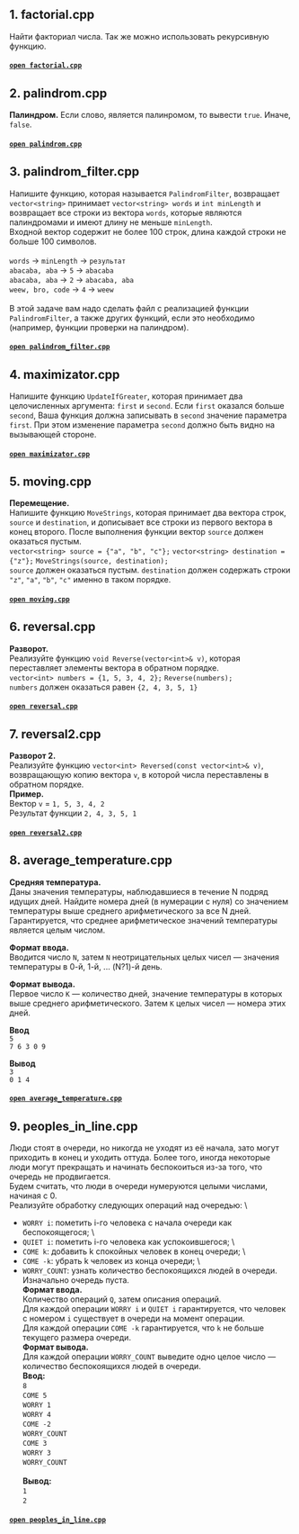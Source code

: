 ## 1. factorial.cpp
Найти факториал числа. Так же можно использовать рекурсивную функцию.
#### [`open factorial.cpp`](https://github.com/igotbitches/coursera_cpp/blob/master/Course%201.%20White%20belt/Week%202/factorial.cpp)


## 2. palindrom.cpp
**Палиндром.** 
Если слово, является палинромом, то вывести `true`. Иначе, `false`.

#### [`open palindrom.cpp`](https://github.com/igotbitches/coursera_cpp/blob/master/Course%201.%20White%20belt/Week%202/palindrom.cpp)


## 3. palindrom_filter.cpp
Напишите функцию, которая называется `PalindromFilter`, возвращает `vector<string>` принимает `vector<string> words` и `int minLength` и возвращает все строки из вектора `words`, которые являются палиндромами и имеют длину не меньше `minLength`. \
Входной вектор содержит не более 100 строк, длина каждой строки не больше 100 символов. \
\
`words` -> `minLength` -> `результат` 
\
`abacaba, aba` -> `5` -> `abacaba` \
`abacaba, aba` -> `2` -> `abacaba, aba` \
`weew, bro, code` -> `4` -> `weew` 
\
\
В этой задаче вам надо сделать файл с реализацией функции `PalindromFilter`, а также других функций, если это необходимо (например, функции проверки на палиндром). 
#### [`open palindrom_filter.cpp`](https://github.com/igotbitches/coursera_cpp/blob/master/Course%201.%20White%20belt/Week%202/palindrom_filter.cpp)


## 4. maximizator.cpp
Напишите функцию `UpdateIfGreater`, которая принимает два целочисленных аргумента: `first` и `second`. Если `first` оказался больше `second`, Ваша функция должна записывать в `second` значение параметра `first`. При этом изменение параметра `second` должно быть видно на вызывающей стороне.
#### [`open maximizator.cpp`](https://github.com/igotbitches/coursera_cpp/blob/master/Course%201.%20White%20belt/Week%202/maximizator.cpp)


## 5. moving.cpp
**Перемещение.** \
Напишите функцию `MoveStrings`, которая принимает два вектора строк, `source` и `destination`, и дописывает все строки из первого вектора в конец второго. После выполнения функции вектор `source` должен оказаться пустым. 
\
`vector<string> source = {"a", "b", "c"};`
`vector<string> destination = {"z"};`
`MoveStrings(source, destination);`
\
`source` должен оказаться пустым.
`destination` должен содержать строки `"z"`, `"a"`, `"b"`, `"c"` именно в таком порядке.
#### [`open moving.cpp`](https://github.com/igotbitches/coursera_cpp/blob/master/Course%201.%20White%20belt/Week%202/moving.cpp)


## 6. reversal.cpp
**Разворот.** \
Реализуйте функцию `void Reverse(vector<int>& v)`, которая переставляет элементы вектора в обратном порядке. \
`vector<int> numbers = {1, 5, 3, 4, 2};`
`Reverse(numbers);`
\
`numbers` должен оказаться равен `{2, 4, 3, 5, 1}`
#### [`open reversal.cpp`](https://github.com/igotbitches/coursera_cpp/blob/master/Course%201.%20White%20belt/Week%202/reversal.cpp)


## 7. reversal2.cpp
**Разворот 2.** \
Реализуйте функцию `vector<int> Reversed(const vector<int>& v)`, возвращающую копию вектора `v`, в которой числа переставлены в обратном порядке. \
**Пример.** \
Вектор `v` = `1, 5, 3, 4, 2` \
Результат функции `2, 4, 3, 5, 1`
#### [`open reversal2.cpp`](https://github.com/igotbitches/coursera_cpp/blob/master/Course%201.%20White%20belt/Week%202/reversal2.cpp)


## 8. average_temperature.cpp
**Средняя температура.** \
Даны значения температуры, наблюдавшиеся в течение N подряд идущих дней. Найдите номера дней (в нумерации с нуля) со значением температуры выше среднего арифметического за все N дней. \
Гарантируется, что среднее арифметическое значений температуры является целым числом. 

**Формат ввода.** \
Вводится число `N`, затем `N` неотрицательных целых чисел — значения температуры в 0-й, 1-й, ... (N?1)-й день. 

**Формат вывода.** \
Первое число `K` — количество дней, значение температуры в которых выше среднего арифметического. Затем `K` целых чисел — номера этих дней. 

**Ввод** \
`5` \
`7 6 3 0 9`

**Вывод** \
`3` \
`0 1 4`
#### [`open average_temperature.cpp`](https://github.com/igotbitches/coursera_cpp/blob/master/Course%201.%20White%20belt/Week%202/average_temperature.cpp)


## 9. peoples_in_line.cpp
Люди стоят в очереди, но никогда не уходят из её начала, зато могут приходить в конец и уходить оттуда. Более того, иногда некоторые люди могут прекращать и начинать беспокоиться из-за того, что очередь не продвигается.\
Будем считать, что люди в очереди нумеруются целыми числами, начиная с 0.\
Реализуйте обработку следующих операций над очередью: \
- `WORRY i`: пометить i-го человека с начала очереди как беспокоящегося; \
- `QUIET i`: пометить i-го человека как успокоившегося; \
- `COME k`: добавить k спокойных человек в конец очереди; \
- `COME -k`: убрать k человек из конца очереди; \
- `WORRY_COUNT`: узнать количество беспокоящихся людей в очереди. \
Изначально очередь пуста. \
**Формат ввода.** \
Количество операций `Q`, затем описания операций. \
Для каждой операции `WORRY i` и `QUIET i` гарантируется, что человек с номером `i` существует в очереди на момент операции. \
Для каждой операции `COME -k` гарантируется, что `k` не больше текущего размера очереди. \
**Формат вывода.** \
Для каждой операции `WORRY_COUNT` выведите одно целое число — количество беспокоящихся людей в очереди.\
**Ввод:**\
`8` \
`COME 5` \
`WORRY 1` \
`WORRY 4` \
`COME -2` \
`WORRY_COUNT` \
`COME 3` \
`WORRY 3` \
`WORRY_COUNT` \
\
**Вывод:** \
`1` \
`2`
#### [`open peoples_in_line.cpp`](https://github.com/igotbitches/coursera_cpp/blob/master/Course%201.%20White%20belt/Week%202/peoples_in_line.cpp)

